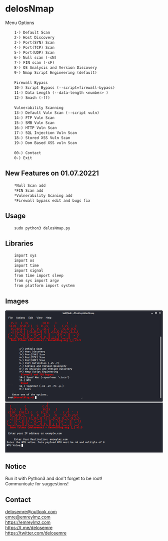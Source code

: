 # delosNmap


Menu Options

        1-) Default Scan
        2-) Host Discovery
        3-) Port(SYN) Scan
        4-) Port(TCP) Scan
        5-) Port(UDP) Scan
        6-) Null scan (-sN)
        7-) FIN scan (-sF)
        8-) OS Analysis and Version Discovery
        9-) Nmap Script Engineering (default)
        
        Firewall Bypass
        10-) Script Bypass (--script=firewall-bypass)
        11-) Data Length (--data-length <number> )
        12-) Smash (-ff)

        Vulnerability Scanning
        13-) Default Vuln Scan (--script vuln)
        14-) FTP Vuln Scan
        15-) SMB Vuln Scan
        16-) HTTP Vuln Scan
        17-) SQL Injection Vuln Scan
        18-) Stored XSS Vuln Scan
        19-) Dom Based XSS vuln Scan

        00-) Contact
        0-) Exit
       
## New Features on 01.07.20221
        *Null Scan add
        *FIN Scan add
        *Vulnerability Scaning add
        *Firewall bypass edit and bugs fix
## Usage
        sudo python3 delosNmap.py
        
## Libraries
        import sys
        import os
        import time
        import signal
        from time import sleep
        from sys import argv
        from platform import system

## Images
![](https://raw.githubusercontent.com/delosemre/resimler/master/delosNmap%20Resimler/delosNmap%20v1.5.png)
![](https://raw.githubusercontent.com/delosemre/resimler/master/delosNmap%20Resimler/delosNmap%20v1.5%20(2).png)

## Notice

Run it with Python3 and don't forget to be root! <br>
Communicate for suggestions!

## Contact
delosemre@outlook.com <br>
emre@emreylmz.com <br>
https://emreylmz.com <br>
https://t.me/delosemre <br> 
https://twitter.com/delosemre
